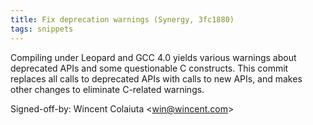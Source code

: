 ```yaml
---
title: Fix deprecation warnings (Synergy, 3fc1880)
tags: snippets
---
```


Compiling under Leopard and GCC 4.0 yields various warnings about deprecated APIs and some questionable C constructs. This commit replaces all calls to deprecated APIs with calls to new APIs, and makes other changes to eliminate C-related warnings.

Signed-off-by: Wincent Colaiuta &lt;win@wincent.com&gt;
